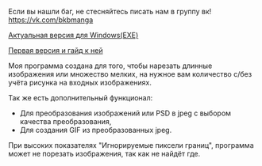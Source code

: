 Если вы нашли баг, не стесняйтесь писать нам в группу вк! https://vk.com/bkbmanga

[Актуальная версия для Windows(EXE)](https://github.com/SemCHICH/SlasherBKB/releases/tag/v3)

[Первая версия и гайд к ней](https://github.com/SemCHICH/SlasherBKB/tree/main)

Моя программа создана для того, чтобы нарезать длинные изображения или множество мелких, на нужное вам количество с/без учёта рисунка на входных изображениях.

Так же есть дополнительный функционал: 
- Для преобразования изображений или PSD в jpeg с выбором качества преобразования, 
- Для создания GIF из преобразованных jpeg.

При высоких показателях "Игнорируемые пиксели границ", программа может не порезать изображения, так как не найдёт где.
